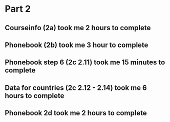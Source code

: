# Part 2

## Courseinfo (2a) took me 2 hours to complete

## Phonebook (2b) took me 3 hour to complete

## Phonebook step 6 (2c 2.11) took me 15 minutes to complete

## Data for countries (2c 2.12 - 2.14) took me 6 hours to complete

## Phonebook 2d took me 2 hours to complete
